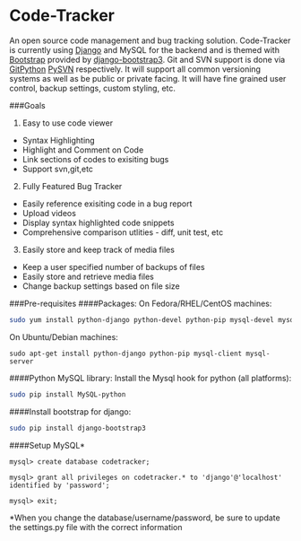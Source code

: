 Code-Tracker
============
An open source code management and bug tracking solution. 
Code-Tracker is currently using [Django](https://www.djangoproject.com/) and MySQL for the backend and is themed with [Bootstrap](http://getbootstrap.com/) provided by [django-bootstrap3](https://github.com/dyve/django-bootstrap3). Git and SVN support is done via [GitPython](https://github.com/gitpython-developers/GitPython) [PySVN](http://pysvn.tigris.org/docs/pysvn_prog_guide.html) respectively. It will support all common versioning systems as well as be public or private facing. It will have fine grained user control, backup settings, custom styling, etc.

###Goals
1. Easy to use code viewer
  * Syntax Highlighting
  * Highlight and Comment on Code
  * Link sections of codes to exisiting bugs
  * Support svn,git,etc
2. Fully Featured Bug Tracker
  * Easily reference exisiting code in a bug report
  * Upload videos 
  * Display syntax highlighted code snippets
  * Comprehensive comparison utlities - diff, unit test, etc
3. Easily store and keep track of media files
  * Keep a user specified number of backups of files
  * Easily store and retrieve media files
  * Change backup settings based on file size

###Pre-requisites 
####Packages:
On Fedora/RHEL/CentOS machines:
```bash
sudo yum install python-django python-devel python-pip mysql-devel mysql-server
```
On Ubuntu/Debian machines:
```
sudo apt-get install python-django python-pip mysql-client mysql-server
```
####Python MySQL library:
Install the Mysql hook for python (all platforms):
```bash
sudo pip install MySQL-python
```
####Install bootstrap for django:
```bash
sudo pip install django-bootstrap3
```

####Setup MySQL*
```mysql
mysql> create database codetracker;

mysql> grant all privileges on codetracker.* to 'django'@'localhost' identified by 'password';

mysql> exit;
```
*When you change the database/username/password, be sure to update the settings.py file with the correct information


